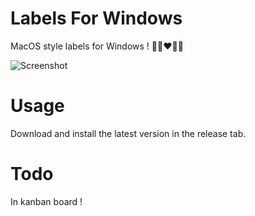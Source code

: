 # Labels For Windows
MacOS style labels for Windows ! 💚💛❤️💜💙

![Screenshot](https://raw.githubusercontent.com/ogxd/labels-for-windows/master/Demo/screenshot.png)

# Usage
Download and install the latest version in the release tab.

# Todo
In kanban board !
